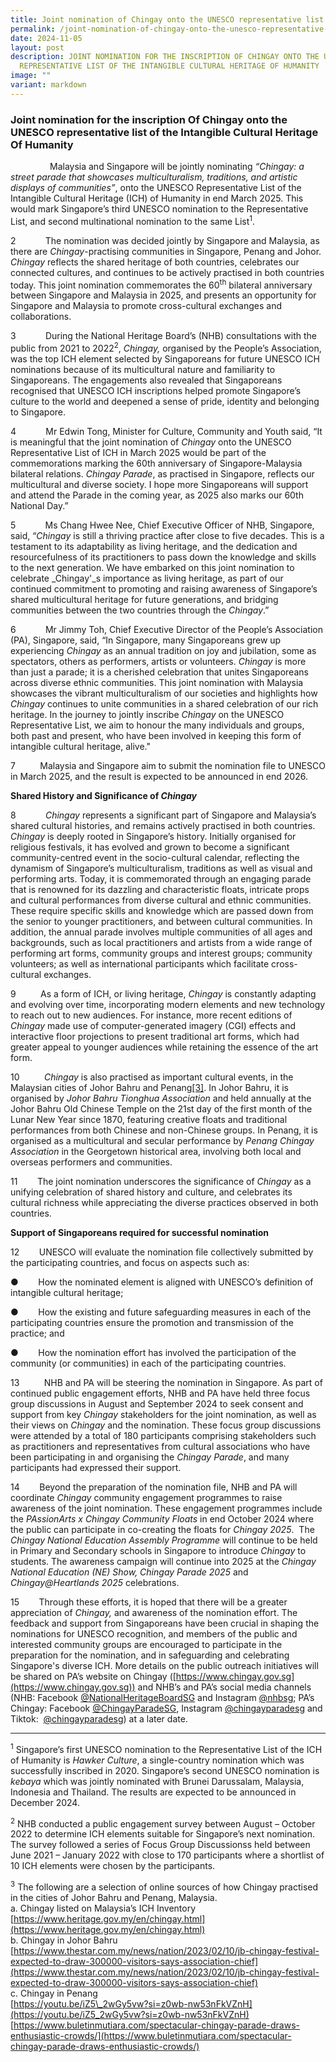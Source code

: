 ```yaml
---
title: Joint nomination of Chingay onto the UNESCO representative list of ICH
permalink: /joint-nomination-of-chingay-onto-the-unesco-representative-list-of-ich/
date: 2024-11-05
layout: post
description: JOINT NOMINATION FOR THE INSCRIPTION OF CHINGAY ONTO THE UNESCO
  REPRESENTATIVE LIST OF THE INTANGIBLE CULTURAL HERITAGE OF HUMANITY
image: ""
variant: markdown
---
```

<h3>Joint nomination for the inscription Of Chingay onto the UNESCO representative list of the Intangible Cultural Heritage Of Humanity</h3>

 &nbsp; &nbsp; &nbsp; &nbsp; &nbsp; &nbsp; &nbsp; &nbsp; Malaysia and Singapore will be jointly nominating *“Chingay: a street parade&nbsp;that showcases multiculturalism, traditions, and artistic displays of communities”*, onto the UNESCO Representative List of the Intangible Cultural Heritage (ICH) of Humanity in end March 2025. This would mark Singapore’s third UNESCO nomination to the Representative List, and second multinational nomination to the same List<sup>1</sup>.


2&nbsp;&nbsp;&nbsp;&nbsp;&nbsp;&nbsp;&nbsp;&nbsp;&nbsp;&nbsp;&nbsp; The nomination was decided jointly by Singapore and Malaysia, as there are *Chingay*-practising communities in Singapore, Penang and Johor. *Chingay* reflects the shared heritage of both countries, celebrates our connected cultures, and continues to be actively practised in both countries today. This joint nomination commemorates the 60<sup>th</sup> bilateral anniversary between Singapore and Malaysia in 2025, and presents an opportunity for Singapore and Malaysia to promote cross-cultural exchanges and collaborations.

3&nbsp;&nbsp;&nbsp;&nbsp;&nbsp;&nbsp;&nbsp;&nbsp;&nbsp;&nbsp;&nbsp; During the National Heritage Board’s (NHB) consultations with the public from 2021 to 2022<sup>2</sup>, *Chingay,* organised by the People’s Association, was the top ICH element selected by Singaporeans for future UNESCO ICH nominations because of its multicultural nature and familiarity to Singaporeans. The engagements also revealed that Singaporeans recognised that UNESCO ICH inscriptions helped promote Singapore’s culture to the world and deepened a sense of pride, identity and belonging to Singapore.

4&nbsp;&nbsp;&nbsp;&nbsp;&nbsp;&nbsp;&nbsp;&nbsp;&nbsp;&nbsp;&nbsp; Mr Edwin Tong, Minister for Culture, Community and Youth said, “It is meaningful that the joint nomination of _Chingay_ onto the UNESCO Representative List of ICH in March 2025 would be part of the commemorations marking the 60th anniversary of Singapore-Malaysia bilateral relations. _Chingay Parade_, as practised in Singapore, reflects our multicultural and diverse society. I hope more Singaporeans will support and attend the Parade in the coming year, as 2025 also marks our 60th National Day.”

5&nbsp;&nbsp;&nbsp;&nbsp;&nbsp;&nbsp;&nbsp;&nbsp;&nbsp;&nbsp;&nbsp; Ms Chang Hwee Nee, Chief Executive Officer of NHB, Singapore, said, “_Chingay_ is still a thriving practice after close to five decades. This is a testament to its adaptability as living heritage, and the dedication and resourcefulness of its practitioners to pass down the knowledge and skills to the next generation. We have embarked on this joint nomination to celebrate _Chingay'_s importance as living heritage, as part of our continued commitment to promoting and raising awareness of Singapore’s shared multicultural heritage for future generations, and bridging communities between the two countries through the _Chingay_.”

6&nbsp;&nbsp;&nbsp;&nbsp;&nbsp;&nbsp;&nbsp;&nbsp;&nbsp;&nbsp;&nbsp; Mr Jimmy Toh, Chief Executive Director of the People’s Association (PA), Singapore, said, “In Singapore, many Singaporeans grew up experiencing _Chingay_ as an annual tradition on joy and jubilation, some as spectators, others as performers, artists or volunteers. _Chingay_ is more than just a parade; it is a cherished celebration that unites Singaporeans across diverse ethnic communities. This joint nomination with Malaysia showcases the vibrant multiculturalism of our societies and highlights how _Chingay_ continues to unite communities in a shared celebration of our rich heritage. In the journey to jointly inscribe _Chingay_ on the UNESCO Representative List, we aim to honour the many individuals and groups, both past and present, who have been involved in keeping this form of intangible cultural heritage, alive."

7&nbsp;&nbsp;&nbsp;&nbsp;&nbsp;&nbsp;&nbsp;&nbsp;&nbsp; Malaysia and Singapore aim to submit the nomination file to UNESCO in March 2025, and the result is expected to be announced in end 2026.

**Shared History and Significance of *Chingay***

8&nbsp;&nbsp;&nbsp;&nbsp;&nbsp;&nbsp;&nbsp;&nbsp;&nbsp;&nbsp;&nbsp; _Chingay_ represents a significant part of Singapore and Malaysia’s shared cultural histories, and remains actively practised in both countries. _Chingay_ is deeply rooted in Singapore’s history. Initially organised for religious festivals, it has evolved and grown to become a significant community-centred event in the socio-cultural calendar, reflecting the dynamism of Singapore’s multiculturalism, traditions as well as visual and performing arts. Today, it is commemorated through an engaging parade that is renowned for its dazzling and characteristic floats, intricate props and cultural performances from diverse cultural and ethnic communities. These require specific skills and knowledge which are passed down from the senior to younger practitioners, and between cultural communities. In addition, the annual parade involves multiple communities of all ages and backgrounds, such as local practitioners and artists from a wide range of performing art forms, community groups and interest groups; community volunteers; as well as international participants which facilitate cross-cultural exchanges.

9&nbsp;&nbsp;&nbsp;&nbsp;&nbsp;&nbsp;&nbsp;&nbsp;&nbsp; As a form of ICH, or living heritage, _Chingay_ is constantly adapting and evolving over time, incorporating modern elements and new technology to reach out to new audiences. For instance, more recent editions of _Chingay_ made use of computer-generated imagery (CGI) effects and interactive floor projections to present traditional art forms, which had greater appeal to younger audiences while retaining the essence of the art form.

10&nbsp;&nbsp;&nbsp;&nbsp;&nbsp;&nbsp;&nbsp;&nbsp;&nbsp; _Chingay_ is also practised as important cultural events, in the Malaysian cities of Johor Bahru and Penang[\[3\]](#_ftn3). In Johor Bahru, it is organised by _Johor Bahru Tionghua Association_ and held annually at the Johor Bahru Old Chinese Temple on the 21st day of the first month of the Lunar New Year since 1870, featuring creative floats and traditional performances from both Chinese and non-Chinese groups. In Penang, it is organised as a multicultural and secular performance by _Penang Chingay Association_ in the Georgetown historical area, involving both local and overseas performers and communities.

11&nbsp;&nbsp;&nbsp;&nbsp;&nbsp;&nbsp;&nbsp; The joint nomination underscores the significance of _Chingay_ as a unifying celebration of shared history and culture, and celebrates its cultural richness while appreciating the diverse practices observed in both countries.

**Support of Singaporeans required for successful nomination**

12&nbsp;&nbsp;&nbsp;&nbsp;&nbsp;&nbsp;&nbsp; UNESCO will evaluate the nomination file collectively submitted by the participating countries, and focus on aspects such as:

●&nbsp;&nbsp;&nbsp;&nbsp;&nbsp;&nbsp;&nbsp; How the nominated element is aligned with UNESCO’s definition of intangible cultural heritage;

●&nbsp;&nbsp;&nbsp;&nbsp;&nbsp;&nbsp;&nbsp; How the existing and future safeguarding measures in each of the participating countries ensure the promotion and transmission of the practice; and

●&nbsp;&nbsp;&nbsp;&nbsp;&nbsp;&nbsp;&nbsp; How the nomination effort has involved the participation of the community (or communities) in each of the participating countries.

13&nbsp;&nbsp;&nbsp;&nbsp;&nbsp;&nbsp;&nbsp;&nbsp;&nbsp; NHB and PA will be steering the nomination in Singapore. As part of continued public engagement efforts, NHB and PA have held three focus group discussions in August and September 2024 to seek consent and support from key *Chingay* stakeholders for the joint nomination, as well as their views on *Chingay* and the nomination. These focus group discussions were attended by a total of 180 participants comprising stakeholders such as practitioners and representatives from cultural associations who have been participating in and organising the *Chingay Parade*, and many participants had expressed their support.

14&nbsp;&nbsp;&nbsp;&nbsp;&nbsp;&nbsp;&nbsp; Beyond the preparation of the nomination file, NHB and PA will coordinate *Chingay* community engagement programmes to raise awareness of the joint nomination. These engagement programmes include the *PAssionArts x Chingay Community Floats* in end October 2024 where the public can participate in co-creating the floats for *Chingay 2025*.&nbsp; The *Chingay National Education Assembly Programme* will continue to be held in Primary and Secondary schools in Singapore to introduce *Chingay* to students. The awareness campaign will continue into 2025 at the *Chingay National Education (NE) Show, Chingay Parade 2025* and *Chingay@Heartlands 2025* celebrations. &nbsp;

15&nbsp;&nbsp;&nbsp;&nbsp;&nbsp;&nbsp;&nbsp; Through these efforts, it is hoped that there will be a greater appreciation of *Chingay,* and awareness of the nomination effort. The feedback and support from Singaporeans have been crucial in shaping the nominations for UNESCO recognition, and members of the public and interested community groups are encouraged to participate in the preparation for the nomination, and in safeguarding and celebrating Singapore's diverse ICH. More details on the public outreach initiatives will be shared on PA’s website on Chingay ([https://www.chingay.gov.sg](https://www.chingay.gov.sg)) and NHB’s and PA’s social media channels (NHB: Facebook [@NationalHeritageBoardSG](https://www.facebook.com/NationalHeritageBoardSG/) and Instagram [@nhbsg](https://www.instagram.com/NHB_SG/); PA’s Chingay: Facebook [@ChingayParadeSG](https://www.facebook.com/chingayparadesg), Instagram [@chingayparadesg](https://www.instagram.com/chingayparadesg/) and Tiktok:&nbsp; [@chingayparadesg](https://www.tiktok.com/@chingayparadesg)) at a later date.

  

* * *

<sup>1</sup> Singapore’s first UNESCO nomination to the Representative List of the ICH of Humanity is _Hawker Culture_, a single-country nomination which was successfully inscribed in 2020. Singapore’s second UNESCO nomination is _kebaya_ which was jointly nominated with Brunei Darussalam, Malaysia, Indonesia and Thailand. The results are expected to be announced in December 2024.

<sup>2</sup> NHB conducted a public engagement survey between August – October 2022 to determine ICH elements suitable for Singapore’s next nomination. The survey followed a series of Focus Group Discussionss held between June 2021 – January 2022 with close to 170 participants where a shortlist of 10 ICH elements were chosen by the participants.

<sup>3</sup> The following are a selection of online sources of how Chingay practised in the cities of Johor Bahru and Penang, Malaysia.
<br>
a. Chingay listed on Malaysia’s ICH Inventory [https://www.heritage.gov.my/en/chingay.html](https://www.heritage.gov.my/en/chingay.html)
<br>
b. Chingay in Johor Bahru
<br>
[https://www.thestar.com.my/news/nation/2023/02/10/jb-chingay-festival-expected-to-draw-300000-visitors-says-association-chief](https://www.thestar.com.my/news/nation/2023/02/10/jb-chingay-festival-expected-to-draw-300000-visitors-says-association-chief)
<br>
c. Chingay in Penang
<br>
[https://youtu.be/iZ5\_2wGy5vw?si=z0wb-nw53nFkVZnH](https://youtu.be/iZ5_2wGy5vw?si=z0wb-nw53nFkVZnH)
<br>
[https://www.buletinmutiara.com/spectacular-chingay-parade-draws-enthusiastic-crowds/](https://www.buletinmutiara.com/spectacular-chingay-parade-draws-enthusiastic-crowds/)